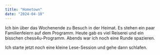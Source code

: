 ```yaml
---
title: "Hometown"
date: "2024-04-18"
---
```


Ich bin über das Wochenende zu Besuch in der Heimat. Es stehen ein paar Familienfeiern auf dem Programm. Heute gab es viel Reiserei und ein bisschen chess4u-Programm. Abends war ich noch eine Runde spazieren.

Ich starte jetzt noch eine kleine Lese-Session und gehe dann schlafen.
